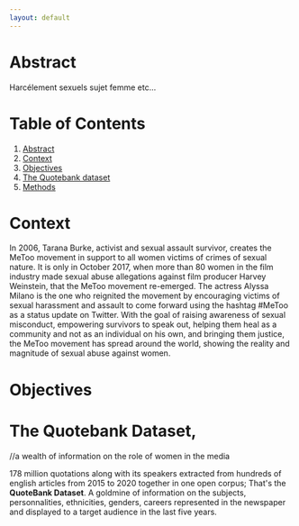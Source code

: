 ```yaml
---
layout: default
---
```


# <a name="abstract"></a> Abstract

Harcélement sexuels sujet femme etc...


# Table of Contents
1. [Abstract](#abstract)
2. [Context](#context)
3. [Objectives](#objectives)
5. [The Quotebank dataset](#quotebank)
6. [Methods](#methods)


# <a name="context"></a> Context

In 2006, Tarana Burke, activist and sexual assault survivor, creates the MeToo movement in support to all women victims of crimes of sexual nature. It is only in October 2017, when more than 80 women in the film industry made sexual abuse allegations against film producer Harvey Weinstein, that the MeToo movement re-emerged. The actress Alyssa Milano is the one who reignited the movement by encouraging victims of sexual harassment and assault to come forward using the hashtag #MeToo as a status update on Twitter. With the goal of raising awareness of sexual misconduct, empowering survivors to speak out, helping them heal as a community and not as an individual on his own, and bringing them justice, the MeToo movement has spread around the world, showing the reality and magnitude of sexual abuse against women.

# <a name="objectives"></a> Objectives



# <a name="quotebank"></a> The Quotebank Dataset,

//a wealth of information on the role of women in the media

178 million quotations along with its speakers extracted from hundreds of english articles from 2015 to 2020 together in one open corpus; That's the **QuoteBank Dataset**. A goldmine of information on the subjects, personnalities, ethnicities, genders, careers represented in the newspaper and displayed to a target audience in the last five years. 

